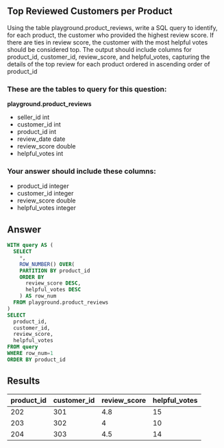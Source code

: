 ## Top Reviewed Customers per Product
 
Using the table playground.product_reviews, write a SQL query to identify, for each product, the customer who provided the highest review score. If there are ties in review score, the customer with the most helpful votes should be considered top. The output should include columns for product_id, customer_id, review_score, and helpful_votes, capturing the details of the top review for each product ordered in ascending order of product_id

### These are the tables to query for this question:
**playground.product_reviews**
- seller_id int
- customer_id int
- product_id int
- review_date date
- review_score double
- helpful_votes int
### Your answer should include these columns:
- product_id integer
- customer_id integer
- review_score double
- helpful_votes integer

## Answer
```sql
WITH query AS (
  SELECT 
    *,
    ROW_NUMBER() OVER(
    PARTITION BY product_id
    ORDER BY
      review_score DESC,
      helpful_votes DESC
    ) AS row_num
  FROM playground.product_reviews
)
SELECT 
  product_id,
  customer_id,
  review_score,
  helpful_votes
FROM query
WHERE row_num=1
ORDER BY product_id
```

## Results
| product_id | customer_id | review_score | helpful_votes |
|------------|-------------|--------------|---------------|
| 202        | 301         | 4.8          | 15            |
| 203        | 302         | 4            | 10            |
| 204        | 303         | 4.5          | 14            |